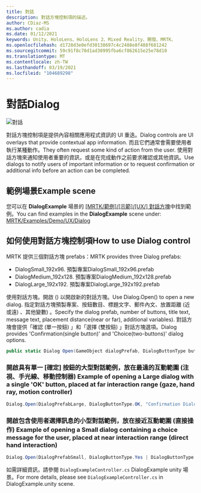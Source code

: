 ```yaml
---
title: 對話
description: 對話方塊控制項的描述。
author: CDiaz-MS
ms.author: cadia
ms.date: 01/12/2021
keywords: Unity、HoloLens、HoloLens 2、Mixed Reality、開發、MRTK、
ms.openlocfilehash: d1728d3e0efd30138697c4c2488e8f488f681242
ms.sourcegitcommit: 59c91f8c70d1ad30995fba6cf862615e25e78d10
ms.translationtype: MT
ms.contentlocale: zh-TW
ms.lasthandoff: 03/19/2021
ms.locfileid: "104689298"
---
```

# <a name="dialog"></a><span data-ttu-id="0552a-104">對話</span><span class="sxs-lookup"><span data-stu-id="0552a-104">Dialog</span></span>

![對話](../images/dialog/MRTK_UX_Dialog_Main.png)

<span data-ttu-id="0552a-106">對話方塊控制項是提供內容相關應用程式資訊的 UI 重迭。</span><span class="sxs-lookup"><span data-stu-id="0552a-106">Dialog controls are UI overlays that provide contextual app information.</span></span> <span data-ttu-id="0552a-107">而且它們通常會需要使用者執行某種動作。</span><span class="sxs-lookup"><span data-stu-id="0552a-107">They often request some kind of action from the user.</span></span> <span data-ttu-id="0552a-108">使用對話方塊來通知使用者重要的資訊，或是在完成動作之前要求確認或其他資訊。</span><span class="sxs-lookup"><span data-stu-id="0552a-108">Use dialogs to notify users of important information or to request confirmation or additional info before an action can be completed.</span></span>

## <a name="example-scene"></a><span data-ttu-id="0552a-109">範例場景</span><span class="sxs-lookup"><span data-stu-id="0552a-109">Example scene</span></span>

<span data-ttu-id="0552a-110">您可以在 **DialogExample** 場景的 [ [MRTK/範例]/[示範]/[UX/] 對話方塊](https://github.com/microsoft/MixedRealityToolkit-Unity/tree/mrtk_development/Assets/MRTK/Examples/Demos/UX/Dialog)中找到範例。</span><span class="sxs-lookup"><span data-stu-id="0552a-110">You can find examples in the **DialogExample** scene under: [MRTK/Examples/Demo/UX/Dialog](https://github.com/microsoft/MixedRealityToolkit-Unity/tree/mrtk_development/Assets/MRTK/Examples/Demos/UX/Dialog)</span></span>

## <a name="how-to-use-dialog-control"></a><span data-ttu-id="0552a-111">如何使用對話方塊控制項</span><span class="sxs-lookup"><span data-stu-id="0552a-111">How to use Dialog control</span></span>

<span data-ttu-id="0552a-112">MRTK 提供三個對話方塊 prefabs：</span><span class="sxs-lookup"><span data-stu-id="0552a-112">MRTK provides three Dialog prefabs:</span></span>

- <span data-ttu-id="0552a-113">DialogSmall_192x96. 預製專案</span><span class="sxs-lookup"><span data-stu-id="0552a-113">DialogSmall_192x96.prefab</span></span>
- <span data-ttu-id="0552a-114">DialogMedium_192x128. 預製專案</span><span class="sxs-lookup"><span data-stu-id="0552a-114">DialogMedium_192x128.prefab</span></span>
- <span data-ttu-id="0552a-115">DialogLarge_192x192. 預製專案</span><span class="sxs-lookup"><span data-stu-id="0552a-115">DialogLarge_192x192.prefab</span></span>

<span data-ttu-id="0552a-116">使用對話方塊。開啟 () 以開啟新的對話方塊。</span><span class="sxs-lookup"><span data-stu-id="0552a-116">Use Dialog.Open() to open a new dialog.</span></span> <span data-ttu-id="0552a-117">指定對話方塊預製專案、按鈕數目、標題文字、郵件內文、放置距離 (近或遠) 、其他變數) 。</span><span class="sxs-lookup"><span data-stu-id="0552a-117">Specify the dialog prefab, number of buttons, title text, message text, placement distance(near or far), additional variables).</span></span> <span data-ttu-id="0552a-118">對話方塊會提供「確認 (單一按鈕) 」和「選擇 (雙按鈕) 」對話方塊選項。</span><span class="sxs-lookup"><span data-stu-id="0552a-118">Dialog provides 'Confirmation(single button)' and 'Choice(two-buttons)' dialog options.</span></span>

```c#
public static Dialog Open(GameObject dialogPrefab, DialogButtonType buttons, string title, string message, bool placeForNearInteraction, System.Object variable = null)
```

### <a name="example-of-opening-a-large-dialog-with-a-single-ok-button-placed-at-far-interaction-range-gaze-hand-ray-motion-controller"></a><span data-ttu-id="0552a-119">開啟具有單一 [確定] 按鈕的大型對話範例，放在最遠的互動範圍 (注視、手光線、移動控制器) </span><span class="sxs-lookup"><span data-stu-id="0552a-119">Example of opening a Large dialog with a single 'OK' button, placed at far interaction range (gaze, hand ray, motion controller)</span></span>

```c#
Dialog.Open(DialogPrefabLarge, DialogButtonType.OK, "Confirmation Dialog, Large, Far", "This is an example of a large dialog with only one button, placed at far interaction range", false);
```

### <a name="example-of-opening-a-small-dialog-containing-a-choice-message-for-the-user-placed-at-near-interaction-range-direct-hand-interaction"></a><span data-ttu-id="0552a-120">開啟包含使用者選擇訊息的小型對話範例，放在接近互動範圍 (直接操作) </span><span class="sxs-lookup"><span data-stu-id="0552a-120">Example of opening a Small dialog containing a choice message for the user, placed at near interaction range (direct hand interaction)</span></span>

```c#
Dialog.Open(DialogPrefabSmall, DialogButtonType.Yes | DialogButtonType.No, "Confirmation Dialog, Small, Near", "This is an example of a small dialog with a choice message, placed at near interaction range", true);
```

<span data-ttu-id="0552a-121">如需詳細資訊，請參閱 `DialogExampleController.cs` DialogExample unity 場景。</span><span class="sxs-lookup"><span data-stu-id="0552a-121">For more details, please see `DialogExampleController.cs` in DialogExample.unity scene.</span></span>
